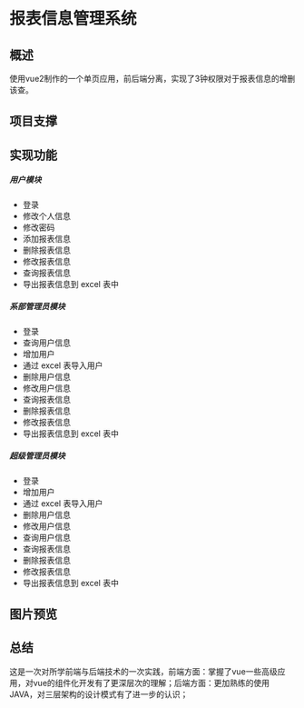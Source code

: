 # 报表信息管理系统
## 概述

使用vue2制作的一个单页应用，前后端分离，实现了3钟权限对于报表信息的增删该查。

## 项目支撑


## 实现功能
##### 用户模块
* 登录
* 修改个人信息
* 修改密码
* 添加报表信息
* 删除报表信息
* 修改报表信息
* 查询报表信息
* 导出报表信息到 excel 表中
##### 系部管理员模块
* 登录
* 查询用户信息
* 增加用户
* 通过 excel 表导入用户
* 删除用户信息
* 修改用户信息
* 查询报表信息
* 删除报表信息
* 修改报表信息
* 导出报表信息到 excel 表中
##### 超级管理员模块
* 登录
* 增加用户
* 通过 excel 表导入用户
* 删除用户信息
* 修改用户信息
* 查询用户信息
* 查询报表信息
* 删除报表信息
* 修改报表信息
* 导出报表信息到 excel 表中


## 图片预览

## 总结

这是一次对所学前端与后端技术的一次实践，前端方面：掌握了vue一些高级应用，对vue的组件化开发有了更深层次的理解；后端方面：更加熟练的使用JAVA，对三层架构的设计模式有了进一步的认识；
